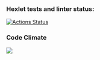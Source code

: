 ### Hexlet tests and linter status:
[![Actions Status](https://github.com/scaumedes/python-project-lvl1/workflows/hexlet-check/badge.svg)](https://github.com/scaumedes/python-project-lvl1/actions)

### Code Climate
<a href="https://codeclimate.com/github/codeclimate/codeclimate/maintainability"><img src="https://api.codeclimate.com/v1/badges/a99a88d28ad37a79dbf6/maintainability" /></a>
